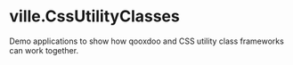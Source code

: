 # ville.CssUtilityClasses
Demo applications to show how qooxdoo and CSS utility class frameworks can work together.
